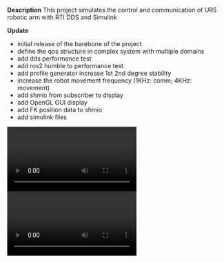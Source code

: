 **Description**
This project simulates the control and communication of UR5 robotic arm with RTI DDS and Simulink

**Update**
- initial release of the barebone of the project
- define the qos structure in complex system with multiple domains
- add dds performance test
- add ros2 humble to performance test
- add profile generator increase 1st 2nd degree stability
- increase the robot movement frequency (1KHz: comm; 4KHz: movement)
- add shmio from subscriber to display
- add OpenGL GUI display
- add FK position data to shmio
- add simulink files

<video src='resources/doc/gui_demo1.mp4'></video>
<video src='resources/doc/gui_demo2.mp4'></video>